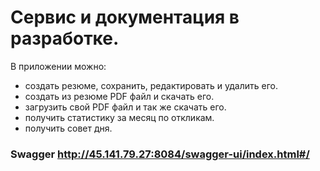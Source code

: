 # Сервис и документация в разработке.
В приложении можно:
 - создать резюме, сохранить, редактировать и удалить его. 
 - создать из резюме PDF файл и скачать его.
 - загрузить свой PDF файл и так же скачать его.
 - получить статистику за месяц по откликам.
 - получить совет дня.
### Swagger http://45.141.79.27:8084/swagger-ui/index.html#/
